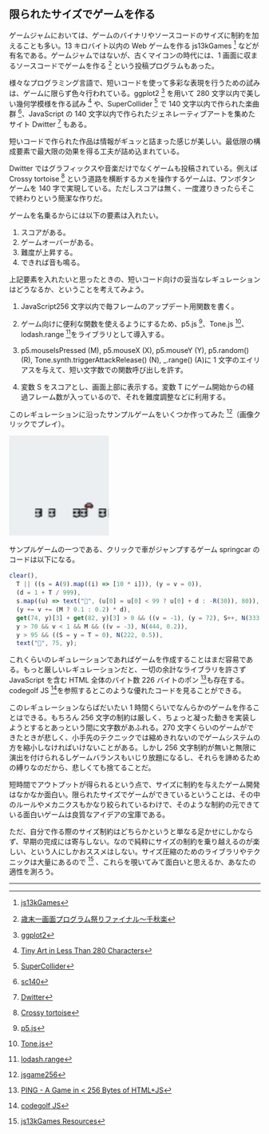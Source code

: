 ## 限られたサイズでゲームを作る

ゲームジャムにおいては、ゲームのバイナリやソースコードのサイズに制約を加えることも多い。13 キロバイト以内の Web ゲームを作る js13kGames [^1] などが有名である。ゲームジャムではないが、古くマイコンの時代には、1 画面に収まるソースコードでゲームを作る [^2] という投稿プログラムもあった。

様々なプログラミング言語で、短いコードを使って多彩な表現を行うための試みは、ゲームに限らず色々行われている。ggplot2 [^3] を用いて 280 文字以内で美しい幾何学模様を作る試み [^4] や、SuperCollider [^5] で 140 文字以内で作られた楽曲群 [^6]、JavaScript の 140 文字以内で作られたジェネレーティブアートを集めたサイト Dwitter [^7] もある。

短いコードで作られた作品は情報がギュッと詰まった感じが美しい。最低限の構成要素で最大限の効果を得る工夫が詰め込まれている。

Dwitter ではグラフィックスや音楽だけでなくゲームも投稿されている。例えば Crossy tortoise [^8] という道路を横断するカメを操作するゲームは、ワンボタンゲームを 140 字で実現している。ただしスコアは無く、一度渡りきったらそこで終わりという簡潔な作りだ。

ゲームを名乗るからには以下の要素は入れたい。

1. スコアがある。
2. ゲームオーバーがある。
3. 難度が上昇する。
4. できれば音も鳴る。

上記要素を入れたいと思ったときの、短いコード向けの妥当なレギュレーションはどうなるか、ということを考えてみよう。

1. JavaScript256 文字以内で毎フレームのアップデート用関数を書く。

2. ゲーム向けに便利な関数を使えるようにするため、p5.js [^9]、Tone.js [^10]、lodash.range [^11]をライブラリとして導入する。

3. p5.mouseIsPressed (M), p5.mouseX (X), p5.mouseY (Y), p5.random() (R), Tone.synth.triggerAttackRelease() (N), \_.range() (A)に 1 文字のエイリアスを与えて、短い文字数での関数呼び出しを許す。

4. 変数 S をスコアとし、画面上部に表示する。変数 T にゲーム開始からの経過フレーム数が入っているので、それを難度調整などに利用する。

このレギュレーションに沿ったサンプルゲームをいくつか作ってみた [^12]（画像クリックでプレイ）。

[![springcar](https://raw.githubusercontent.com/abagames/jsgame256/master/docs/springcar.png)](https://abagames.github.io/jsgame256/springcar.html)

サンプルゲームの一つである、クリックで車がジャンプするゲーム springcar のコードは以下になる。

```javascript
clear(),
  T || ((s = A(9).map((i) => [10 * i])), (y = v = 0)),
  (d = 1 + T / 999),
  s.map((u) => text("🔩", (u[0] = u[0] < 99 ? u[0] + d : -R(30)), 80)),
  (y += v += (M ? 0.1 : 0.2) * d),
  get(74, y)[3] + get(82, y)[3] > 0 && ((v = -1), (y = 72), S++, N(333, 0.1)),
  y > 70 && v < 1 && M && ((v = -3), N(444, 0.2)),
  y > 95 && ((S = y = T = 0), N(222, 0.5)),
  text("🚗", 75, y);
```

これくらいのレギュレーションであればゲームを作成することはまだ容易である。もっと厳しいレギュレーションだと、一切の余計なライブラリを許さず JavaScript を含む HTML 全体のバイト数 226 バイトのポン [^13]も存在する。codegolf JS [^14]を参照するとこのような優れたコードを見ることができる。

このレギュレーションならばだいたい 1 時間くらいでなんらかのゲームを作ることはできる。もちろん 256 文字の制約は厳しく、ちょっと凝った動きを実装しようとするとあっという間に文字数があふれる。270 文字くらいのゲームができたときが悲しく、小手先のテクニックでは縮めきれないのでゲームシステムの方を縮小しなければいけないことがある。しかし 256 文字制約が無いと無限に演出を付けられるしゲームバランスもいじり放題になるし、それらを諦めるための縛りなのだから、悲しくても捨てることだ。

短時間でアウトプットが得られるという点で、サイズに制約を与えたゲーム開発はなかなか面白い。限られたサイズでゲームができているということは、その中のルールやメカニクスもかなり絞られているわけで、そのような制約の元できている面白いゲームは良質なアイデアの宝庫である。

ただ、自分で作る際のサイズ制約はどちらかというと単なる足かせにしかならず、早期の完成には寄与しない。なので純粋にサイズの制約を乗り越えるのが楽しい、という人にしかおススメはしない。サイズ圧縮のためのライブラリやテクニックは大量にあるので [^15] 、これらを覗いてみて面白いと思えるか、あなたの適性を測ろう。

---

[^1]: [js13kGames](https://js13kgames.com/)
[^2]: [歳末一画面プログラム祭りファイナル～千秋楽](https://fukenko.hatenablog.com/entry/2022/12/31/000000)
[^3]: [ggplot2](https://ggplot2.tidyverse.org/)
[^4]: [Tiny Art in Less Than 280 Characters](https://fronkonstin.com/2017/12/23/tiny-art-in-less-than-280-characters/)
[^5]: [SuperCollider](https://supercollider.github.io/)
[^6]: [sc140](https://archive.org/details/sc140)
[^7]: [Dwitter](https://www.dwitter.net/)
[^8]: [Crossy tortoise](https://www.dwitter.net/d/4671)
[^9]: [p5.js](https://p5js.org/)
[^10]: [Tone.js](https://tonejs.github.io/)
[^11]: [lodash.range](https://lodash.com/docs#range)
[^12]: [jsgame256](https://github.com/abagames/jsgame256)
[^13]: [PING - A Game in < 256 Bytes of HTML+JS](https://github.com/codegolf/ping)
[^14]: [codegolf JS](https://gist.github.com/xem/206db44adbdd09bac424)
[^15]: [js13kGames Resources](https://js13kgames.github.io/resources/)
